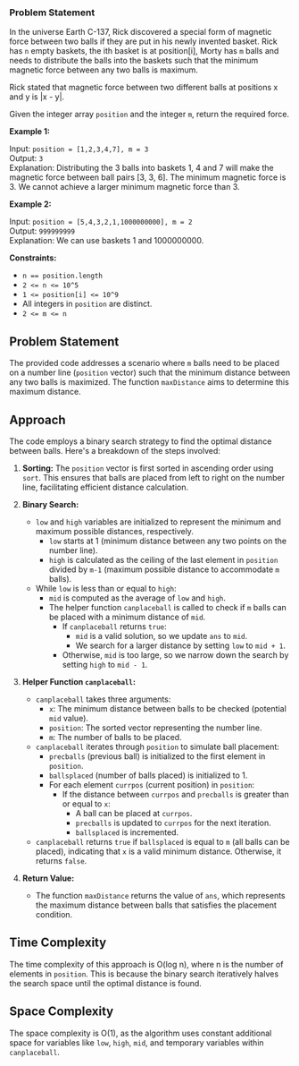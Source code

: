### Problem Statement

In the universe Earth C-137, Rick discovered a special form of magnetic force between two balls if they are put in his newly invented basket. Rick has `n` empty baskets, the ith basket is at position[i], Morty has `m` balls and needs to distribute the balls into the baskets such that the minimum magnetic force between any two balls is maximum.

Rick stated that magnetic force between two different balls at positions x and y is |x - y|.

Given the integer array `position` and the integer `m`, return the required force.

**Example 1:**

Input: `position = [1,2,3,4,7], m = 3`  
Output: `3`  
Explanation: Distributing the 3 balls into baskets 1, 4 and 7 will make the magnetic force between ball pairs [3, 3, 6]. The minimum magnetic force is 3. We cannot achieve a larger minimum magnetic force than 3.

**Example 2:**

Input: `position = [5,4,3,2,1,1000000000], m = 2`  
Output: `999999999`  
Explanation: We can use baskets 1 and 1000000000.

**Constraints:**

- `n == position.length`
- `2 <= n <= 10^5`
- `1 <= position[i] <= 10^9`
- All integers in `position` are distinct.
- `2 <= m <= n`


## Problem Statement

The provided code addresses a scenario where `m` balls need to be placed on a number line (`position` vector) such that the minimum distance between any two balls is maximized. The function `maxDistance` aims to determine this maximum distance.

## Approach

The code employs a binary search strategy to find the optimal distance between balls. Here's a breakdown of the steps involved:

1. **Sorting:** The `position` vector is first sorted in ascending order using `sort`. This ensures that balls are placed from left to right on the number line, facilitating efficient distance calculation.

2. **Binary Search:**
   - `low` and `high` variables are initialized to represent the minimum and maximum possible distances, respectively.
     - `low` starts at 1 (minimum distance between any two points on the number line).
     - `high` is calculated as the ceiling of the last element in `position` divided by `m-1` (maximum possible distance to accommodate `m` balls).
   - While `low` is less than or equal to `high`:
     - `mid` is computed as the average of `low` and `high`.
     - The helper function `canplaceball` is called to check if `m` balls can be placed with a minimum distance of `mid`.
       - If `canplaceball` returns `true`:
         - `mid` is a valid solution, so we update `ans` to `mid`.
         - We search for a larger distance by setting `low` to `mid + 1`.
       - Otherwise, `mid` is too large, so we narrow down the search by setting `high` to `mid - 1`.

3. **Helper Function `canplaceball`:**
   - `canplaceball` takes three arguments:
     - `x`: The minimum distance between balls to be checked (potential `mid` value).
     - `position`: The sorted vector representing the number line.
     - `m`: The number of balls to be placed.
   - `canplaceball` iterates through `position` to simulate ball placement:
     - `precballs` (previous ball) is initialized to the first element in `position`.
     - `ballsplaced` (number of balls placed) is initialized to 1.
     - For each element `currpos` (current position) in `position`:
       - If the distance between `currpos` and `precballs` is greater than or equal to `x`:
         - A ball can be placed at `currpos`.
         - `precballs` is updated to `currpos` for the next iteration.
         - `ballsplaced` is incremented.
   - `canplaceball` returns `true` if `ballsplaced` is equal to `m` (all balls can be placed), indicating that `x` is a valid minimum distance. Otherwise, it returns `false`.

4. **Return Value:**
   - The function `maxDistance` returns the value of `ans`, which represents the maximum distance between balls that satisfies the placement condition.

## Time Complexity

The time complexity of this approach is O(log n), where n is the number of elements in `position`. This is because the binary search iteratively halves the search space until the optimal distance is found.

## Space Complexity

The space complexity is O(1), as the algorithm uses constant additional space for variables like `low`, `high`, `mid`, and temporary variables within `canplaceball`.

